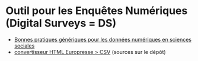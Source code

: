 # Outil pour les Enquêtes Numériques (Digital Surveys = DS)

- [Bonnes pratiques génériques pour les données numériques en sciences sociales](https://github.com/emilienschultz/dstool/blob/main/docs/Bonnes%20pratiques%20donn%C3%A9es%20SHS.md)
- [convertisseur HTML Europresse > CSV](https://dstool.onrender.com/) (sources sur le dépôt)

